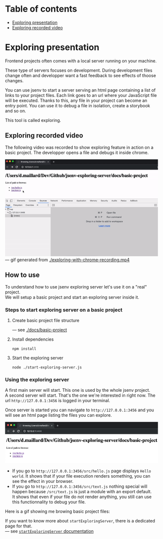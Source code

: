 # Table of contents

- [Exploring presentation](#Exploring-presentation)
- [Exploring recorded video](#Exploring-recorded-video)

# Exploring presentation

Frontend projects often comes with a local server running on your machine.

These type of servers focuses on development. During development files change often and developper want a fast feedback to see effects of thoose changes.

You can use jsenv to start a server serving an html page containing a list of links to your project files. Each link goes to an url where your JavaScript file will be executed. Thanks to this, any file in your project can become an entry point. You can use it to debug a file in isolation, create a storybook and so on.

This tool is called exploring.

## Exploring recorded video

The following video was recorded to show exploring feature in action on a basic project. The developper opens a file and debugs it inside chrome.

![recording of me exploring a project using chrome](./exploring-with-chrome-recording.gif)
<br />
— gif generated from [./exploring-with-chrome-recording.mp4](./exploring-with-chrome-recording.mp4)

## How to use

To understand how to use jsenv exploring server let's use it on a "real" project.<br />
We will setup a basic project and start an exploring server inside it.

### Steps to start exploring server on a basic project

1. Create basic project file structure

   — see [./docs/basic-project](./docs/basic-project)

2. Install dependencies

   ```console
   npm install
   ```

3. Start the exploring server

   ```console
   node ./start-exploring-server.js
   ```

### Using the exploring server

A first main server will start. This one is used by the whole jsenv project.<br />
A second server will start. That's the one we're interested in right now. The url `http://127.0.0.1:3456` is logged in your terminal.<br />

Once server is started you can navigate to `http://127.0.0.1:3456` and you will see an html page listing the files you can explore.

![exploring server chome screenshot](./exploring-server-chrome-screenshot.png)

- If you go to `http://127.0.0.1:3456/src/hello.js` page displays `Hello world`.
  It shows that if your file execution renders something, you can see the effect in your browser.
- If you go to `http://127.0.0.1:3456/src/text.js` nothing special will happen because `/src/text.js` is just a module with an export default.<br />
  It shows that even if your file do not render anything, you still can use this functionnality to debug your file.

Here is a gif showing me browing basic project files:

If you want to know more about `startExploringServer`, there is a dedicated page for that.<br />
— see [`startExploringServer` documentation](./start-exploring-server-doc.md)
